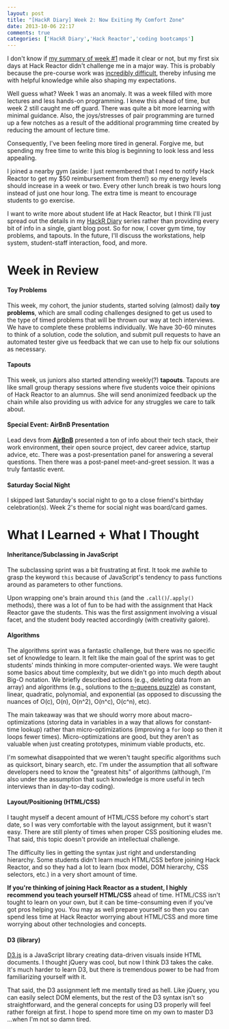 ```yaml
---
layout: post
title: "[HackR Diary] Week 2: Now Exiting My Comfort Zone"
date: 2013-10-06 22:17
comments: true
categories: ['HackR Diary','Hack Reactor','coding bootcamps']
---
```


I don't know if [my summary of week #1](blog/2013/09/29/hackr-diary-thoughts-about-week-number-1/) made it clear or not, but my first six days at Hack Reactor didn't challenge me in a major way. This is probably because the pre-course work was [incredibly difficult](/blog/2013/09/22/hackr-diary-pre-course-anticipation/), thereby infusing me with helpful knowledge while also shaping my expectations.

Well guess what? Week 1 was an anomaly. It was a week filled with more lectures and less hands-on programming. I knew this ahead of time, but week 2 still caught me off guard. There was quite a bit more learning with minimal guidance. Also, the joys/stresses of pair programming are turned up a few notches as a result of the additional programming time created by reducing the amount of lecture time.

Consequently, I've been feeling more tired in general. Forgive me, but spending my free time to write this blog is beginning to look less and less appealing.

I joined a nearby gym (aside: I just remembered that I need to notify Hack Reactor to get my $50 reimbursement from them!) so my energy levels should increase in a week or two. Every other lunch break is two hours long instead of just one hour long. The extra time is meant to encourage students to go exercise.

I want to write more about student life at Hack Reactor, but I think I'll just spread out the details in my [HackR Diary](/blog/categories/hackr-diary/) series rather than providing every bit of info in a single, giant blog post. So for now, I cover gym time, toy problems, and tapouts. In the future, I'll discuss the workstations, help system, student-staff interaction, food, and more.

# Week in Review

#### Toy Problems

This week, my cohort, the junior students, started solving (almost) daily **toy problems**, which are small coding challenges designed to get us used to the type of timed problems that will be thrown our way at tech interviews. We have to complete these problems individually. We have 30-60 minutes to think of a solution, code the solution, and submit pull requests to have an automated tester give us feedback that we can use to help fix our solutions as necessary.

#### Tapouts

This week, us juniors also started attending weekly(?) **tapouts**. Tapouts are like small group therapy sessions where five students voice their opinions of Hack Reactor to an alumnus. She will send anonimized feedback up the chain while also providing us with advice for any struggles we care to talk about. 

#### Special Event: AirBnB Presentation

Lead devs from **[AirBnB](https://twitter.com/Airbnb)** presented a ton of info about their tech stack, their work environment, their open source project, dev career advice, startup advice, etc. There was a post-presentation panel for answering a several questions. Then there was a post-panel meet-and-greet session. It was a truly fantastic event.

#### Saturday Social Night

I skipped last Saturday's social night to go to a close friend's birthday celebration(s). Week 2's theme for social night was board/card games.

# What I Learned + What I Thought

#### Inheritance/Subclassing in JavaScript

The subclassing sprint was a bit frustrating at first. It took me awhile to grasp the keyword `this` because of JavaScript's tendency to pass functions around as parameters to other functions.

Upon wrapping one's brain around `this` (and the `.call()`/`.apply()` methods), there was a lot of fun to be had with the assignment that Hack Reactor gave the students. This was the first assignment involving a visual facet, and the student body reacted accordingly (with creativity galore).

#### Algorithms

The algorithms sprint was a fantastic challenge, but there was no specific set of knowledge to learn. It felt like the main goal of the sprint was to get students' minds thinking in more computer-oriented ways. We were taught some basics about time complexity, but we didn't go into much depth about Big-O notation. We briefly described actions (e.g., deleting data from an array) and algorithms (e.g., solutions to the [n-queens puzzle](http://en.wikipedia.org/wiki/Eight_queens_puzzle#Related_problems)) as constant, linear, quadratic, polynomial, and exponential (as opposed to discussing the nuances of O(c), O(n), O(n^2), O(n^c), O(c^n), etc).

The main takeaway was that we should worry more about macro-optimizations (storing data in variables in a way that allows for constant-time lookup) rather than micro-optimizations (improving a `for` loop so then it loops fewer times). Micro-optimizations are good, but they aren't as valuable when just creating prototypes, minimum viable products, etc.

I'm somewhat disappointed that we weren't taught specific algorithms such as quicksort, binary search, etc. I'm under the assumption that all software developers need to know the "greatest hits" of algorithms (although, I'm also under the assumption that such knowledge is more useful in tech interviews than in day-to-day coding).

#### Layout/Positioning (HTML/CSS)

I taught myself a decent amount of HTML/CSS before my cohort's start date, so I was very comfortable with the layout assignment, but it wasn't easy. There are still plenty of times when proper CSS positioning eludes me. That said, this topic doesn't provide an intellectual challenge.

The difficulty lies in getting the syntax just right and understanding hierarchy. Some students didn't learn much HTML/CSS before joining Hack Reactor, and so they had a lot to learn (box model, DOM hierarchy, CSS selectors, etc.) in a very short amount of time.

**If you're thinking of joining Hack Reactor as a student, I highly recommend you teach yourself HTML/CSS** ahead of time. HTML/CSS isn't tought to learn on your own, but it can be time-consuming even if you've got pros helping you. You may as well prepare yourself so then you can spend less time at Hack Reactor worrying about HTML/CSS and more time worrying about other technologies and concepts.

#### D3 (library)

[D3.js](http://d3js.org/) is a JavaScript library creating data-driven visuals inside HTML documents. I thought jQuery was cool, but now I think D3 takes the cake. It's much harder to learn D3, but there is tremendous power to be had from familiarizing yourself with it.

That said, the D3 assignment left me mentally tired as hell. Like jQuery, you can easily select DOM elements, but the rest of the D3 syntax isn't so straightforward, and the general concepts for using D3 properly will feel rather foreign at first. I hope to spend more time on my own to master D3 ...when I'm not so damn tired.
